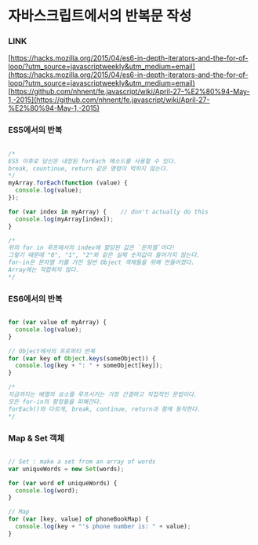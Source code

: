 # 자바스크립트에서의 반복문 작성

### LINK

[https://hacks.mozilla.org/2015/04/es6-in-depth-iterators-and-the-for-of-loop/?utm_source=javascriptweekly&utm_medium=email](https://hacks.mozilla.org/2015/04/es6-in-depth-iterators-and-the-for-of-loop/?utm_source=javascriptweekly&utm_medium=email)
[https://github.com/nhnent/fe.javascript/wiki/April-27-%E2%80%94-May-1,-2015](https://github.com/nhnent/fe.javascript/wiki/April-27-%E2%80%94-May-1,-2015)

### ES5에서의 반복 

```javascript

/* 
ES5 이후로 당신은 내장된 forEach 메소드를 사용할 수 있다.
break, countinue, return 같은 명령이 먹히지 않는다.
*/
myArray.forEach(function (value) {
  console.log(value);
});

for (var index in myArray) {    // don't actually do this
  console.log(myArray[index]);
}

/*
위의 for in 루프에서의 index에 할당된 값은 `문자열`이다!
그렇기 때문에 "0", "1", "2"와 같은 실제 숫자값이 들어가지 않는다.
for-in은 문자열 키를 가진 일반 Object 객체들을 위해 만들어졌다.
Array에는 적합하지 않다.
*/

```

### ES6에서의 반복

```javascript

for (var value of myArray) {
  console.log(value);
}

// Object에서의 프로퍼티 반복
for (var key of Object.keys(someObject)) {
  console.log(key + ": " + someObject[key]);
}

/*
지금까지는 배열의 요소를 루프시키는 가장 간결하고 직접적인 문법이다.
모든 for-in의 함정들을 피해간다.
forEach()와 다르게, break, continue, return과 함께 동작한다.
*/
```

### Map & Set 객체

```javascript 

// Set : make a set from an array of words
var uniqueWords = new Set(words);

for (var word of uniqueWords) {
  console.log(word);
}

// Map
for (var [key, value] of phoneBookMap) {
  console.log(key + "'s phone number is: " + value);
}
```


